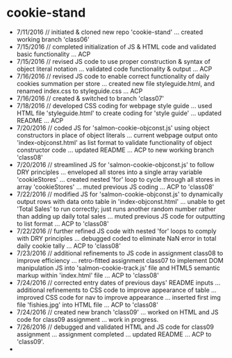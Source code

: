 # cookie-stand

* 7/11/2016 // initiated & cloned new repo 'cookie-stand' ... created working branch 'class06'<br/>
* 7/15/2016 // completed initialization of JS & HTML code and validated basic functionality ... ACP<br/>
* 7/15/2016 // revised JS code to use proper construction & syntax of object literal notation ... validated code functionality & output ... ACP<br/>
* 7/16/2016 // revised JS code to enable correct functionality of daily cookies summation per store ... created new file styleguide.html, and renamed index.css to styleguide.css ... ACP<br/>
* 7/16/2016 // created & switched to branch 'class07'<br/>
* 7/18/2016 // developed CSS coding for webpage style guide ... used HTML file 'styleguide.html' to create coding for 'style guide' ... updated README ... ACP<br/>
* 7/20/2016 // coded JS for 'salmon-cookie-objconst.js' using object constructors in place of object literals ... current webpage output onto 'index-objconst.html' as list format to validate functionality of object constructor code ... updated README ... ACP to new working branch 'class08'<br/>
* 7/20/2016 // streamlined JS for 'salmon-cookie-objconst.js' to follow DRY principles ... enveloped all stores into a single array variable 'cookieStores' ... created nested 'for' loop to cycle through all stores in array 'cookieStores' ... muted previous JS coding ... ACP to 'class08'<br/>
* 7/22/2016 // modified JS for 'salmon-cookie-objconst.js' to dynamically output rows with data onto table in 'index-objconst.html' ... unable to get 'Total Sales' to run correctly; just runs another random number rather than adding up daily total sales ... muted previous JS code for outputting to list format ... ACP to 'class08'<br/>
* 7/22/2016 // further refined JS code with nested 'for' loops to comply with DRY principles ... debugged coded to eliminate NaN error in total daily cookie tally ... ACP to 'class08' <br/>
* 7/23/2016 // additional refinements to JS code in assignment class08 to improve efficiency ... retro-fitted assignment class07 to implement DOM manipulation JS into 'salmon-cookie-track.js' file and HTML5 semantic markup within 'index.html' file ... ACP to 'class08' <br/>
* 7/24/2016 // corrected entry dates of previous days' README inputs ... additional refinements to CSS code to improve appearance of table ... improved CSS code for nav to improve appearance ... inserted first img file 'fishies.jpg' into HTML file ... ACP to 'class08' <br/>
* 7/24/2016 // created new branch 'class09' ... worked on HTML and JS code for class09 assignment ... work in progress. <br/>
* 7/26/2016 // debugged and validated HTML and JS code for class09 assignment ... assignment completed ... updated README ... ACP to 'class09'. <br/>
*
